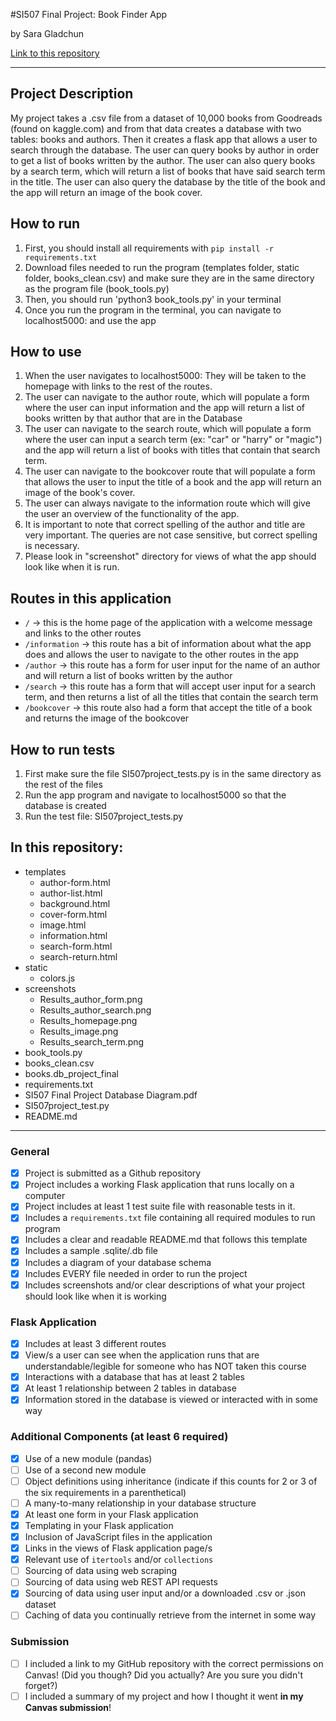 #SI507 Final Project: Book Finder App

by Sara Gladchun

[Link to this repository](https://github.com/skglad/SI507_Final_Project)

---

## Project Description

My project takes a .csv file from a dataset of 10,000 books from Goodreads (found on kaggle.com) and from that data creates a database with two tables: books and authors. Then it creates a flask app that allows a user to search through the database. The user can query books by author in order to get a list of books written by the author. The user can also query books by a search term, which will return a list of books that have said search term in the title. The user can also query the database by the title of the book and the app will return an image of the book cover.

## How to run

1. First, you should install all requirements with `pip install -r requirements.txt`
2. Download files needed to run the program (templates folder, static folder, books_clean.csv) and make sure they are in the same directory as the program file (book_tools.py)
2. Then, you should run 'python3 book_tools.py' in your terminal
3. Once you run the program in the terminal, you can navigate to localhost5000: and use the app

## How to use

1. When the user navigates to localhost5000: They will be taken to the homepage with links to the rest of the routes.
2. The user can navigate to the author route, which will populate a form where the user can input information and the app will return a list of books written by that author that are in the Database
3. The user can navigate to the search route, which will populate a form where the user can input a search term (ex: "car" or "harry" or "magic") and the app will return a list of books with titles that contain that search term.
4. The user can navigate to the bookcover route that will populate a form that allows the user to input the title of a book and the app will return an image of the book's cover.
5. The user can always navigate to the information route which will give the user an overview of the functionality of the app.
6. It is important to note that correct spelling of the author and title are very important. The queries are not case sensitive, but correct spelling is necessary.
7. Please look in "screenshot" directory for views of what the app should look like when it is run. 

## Routes in this application
- `/` -> this is the home page of the application with a welcome message and links to the other routes
- `/information` -> this route has a bit of information about what the app does and allows the user to navigate to the other routes in the app
- `/author` -> this route has a form for user input for the name of an author and will return a list of books written by the author
- `/search` -> this route has a form that will accept user input for a search term, and then returns a list of all the titles that contain the search term
- `/bookcover` -> this route also had a form that accept the title of a book and returns the image of the bookcover

## How to run tests
1. First make sure the file SI507project_tests.py is in the same directory as the rest of the files
2. Run the app program and navigate to localhost5000 so that the database is created
3. Run the test file: SI507project_tests.py

## In this repository:
- templates
  - author-form.html
  - author-list.html
  - background.html
  - cover-form.html
  - image.html
  - information.html
  - search-form.html
  - search-return.html
- static
  - colors.js
- screenshots
  - Results_author_form.png
  - Results_author_search.png
  - Results_homepage.png
  - Results_image.png
  - Results_search_term.png
- book_tools.py
- books_clean.csv
- books.db_project_final
- requirements.txt
- SI507 Final Project Database Diagram.pdf
- SI507project_test.py
- README.md
---

### General
- [X] Project is submitted as a Github repository
- [X] Project includes a working Flask application that runs locally on a computer
- [X] Project includes at least 1 test suite file with reasonable tests in it.
- [X] Includes a `requirements.txt` file containing all required modules to run program
- [X] Includes a clear and readable README.md that follows this template
- [X] Includes a sample .sqlite/.db file
- [X]  Includes a diagram of your database schema
- [X] Includes EVERY file needed in order to run the project
- [X] Includes screenshots and/or clear descriptions of what your project should look like when it is working

### Flask Application
- [X] Includes at least 3 different routes
- [X] View/s a user can see when the application runs that are understandable/legible for someone who has NOT taken this course
- [X] Interactions with a database that has at least 2 tables
- [X] At least 1 relationship between 2 tables in database
- [X] Information stored in the database is viewed or interacted with in some way

### Additional Components (at least 6 required)
- [X] Use of a new module (pandas)
- [ ] Use of a second new module
- [ ] Object definitions using inheritance (indicate if this counts for 2 or 3 of the six requirements in a parenthetical)
- [ ] A many-to-many relationship in your database structure
- [X] At least one form in your Flask application
- [X] Templating in your Flask application
- [X] Inclusion of JavaScript files in the application
- [X] Links in the views of Flask application page/s
- [X] Relevant use of `itertools` and/or `collections`
- [ ] Sourcing of data using web scraping
- [ ] Sourcing of data using web REST API requests
- [X] Sourcing of data using user input and/or a downloaded .csv or .json dataset
- [ ] Caching of data you continually retrieve from the internet in some way

### Submission
- [ ] I included a link to my GitHub repository with the correct permissions on Canvas! (Did you though? Did you actually? Are you sure you didn't forget?)
- [ ] I included a summary of my project and how I thought it went **in my Canvas submission**!
